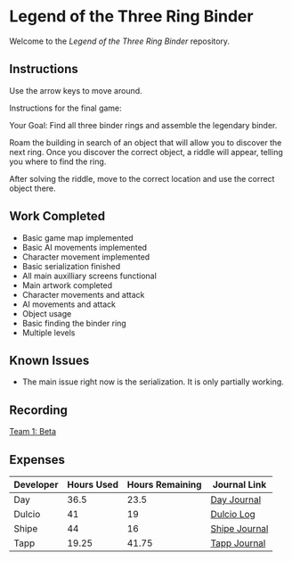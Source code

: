 # Legend of the Three Ring Binder
Welcome to the _Legend of the Three Ring Binder_ repository.

## Instructions
Use the arrow keys to move around. 

Instructions for the final game:

Your Goal: Find all three binder rings and assemble the legendary binder.

Roam the building in search of an object that will allow you to discover the next ring.
Once you discover the correct object, a riddle will appear, telling you where to find the ring.

After solving the riddle, move to the correct location and use the correct object there.

## Work Completed
 * Basic game map implemented
 * Basic AI movements implemented
 * Character movement implemented
 * Basic serialization finished
 * All main auxilliary screens functional
 * Main artwork completed
 * Character movements and attack
 * AI movements and attack
 * Object usage
 * Basic finding the binder ring
 * Multiple levels

## Known Issues
 * The main issue right now is the serialization. It is only partially working.


## Recording

[Team 1: Beta](https://youtu.be/x5cdzh1fqeA)

## Expenses

| Developer | Hours Used | Hours Remaining | Journal Link
|---|---|---|---|
| Day | 36.5 | 23.5 | [Day Journal](https://github.com/cps-209-1-2019/ThreeRingBinder/wiki/Day-Journal)
| Dulcio | 41 | 19 | [Dulcio Log](https://github.com/cps-209-1-2019/ThreeRingBinder/wiki/Dulcio-Log)
| Shipe | 44 | 16| [Shipe Journal](https://github.com/cps-209-1-2019/ThreeRingBinder/wiki/Shipe-Journal)
| Tapp | 19.25 | 41.75 | [Tapp Journal](https://github.com/cps-209-1-2019/ThreeRingBinder/wiki/Tapp-Journal)
